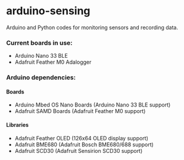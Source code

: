 # arduino-sensing
Arduino and Python codes for monitoring sensors and recording data.

### Current boards in use:
- Arduino Nano 33 BLE
- Adafruit Feather M0 Adalogger

### Arduino dependencies:
#### Boards
- Arduino Mbed OS Nano Boards (Arduino Nano 33 BLE support)
- Adafruit SAMD Boards (Adafruit Feather M0 support)

#### Libraries
- Adafruit Feather OLED (126x64 OLED display support)
- Adafruit BME680 (Adafruit Bosch BME680/688 support)
- Adafruit SCD30 (Adafruit Sensirion SCD30 support)
